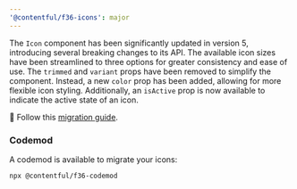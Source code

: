 ```yaml
---
'@contentful/f36-icons': major
---
```


The `Icon` component has been significantly updated in version 5, introducing several breaking changes to its API. The available icon sizes have been streamlined to three options for greater consistency and ease of use. The `trimmed` and `variant` props have been removed to simplify the component. Instead, a new `color` prop has been added, allowing for more flexible icon styling. Additionally, an `isActive` prop is now available to indicate the active state of an icon.

📖 Follow this [migration guide](https://github.com/contentful/forma-36/blob/main/MIGRATION.md#icon).

### Codemod

A codemod is available to migrate your icons:

```bash
npx @contentful/f36-codemod
```
